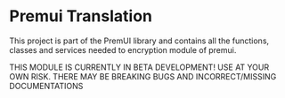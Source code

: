 # Premui Translation

This project is part of the PremUI library and contains all the functions, classes and services needed to encryption module of premui. 

THIS MODULE IS CURRENTLY IN BETA DEVELOPMENT! USE AT YOUR OWN RISK. THERE MAY BE BREAKING BUGS AND INCORRECT/MISSING DOCUMENTATIONS